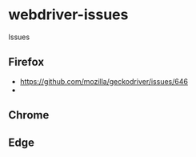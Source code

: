 # webdriver-issues

Issues

## Firefox
  - https://github.com/mozilla/geckodriver/issues/646
  -   

## Chrome

## Edge